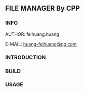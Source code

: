 ## FILE MANAGER By CPP

### INFO
AUTHOR: feihuang.huang

E-MAIL: huang-feihuang@qq.com

### INTRODUCTION

### BUILD

### USAGE
